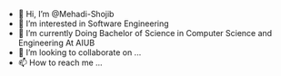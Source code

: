 - 👋 Hi, I’m @Mehadi-Shojib
- 👀 I’m interested in Software Engineering
- 🌱 I’m currently Doing Bachelor of Science in Computer Science and Engineering At AIUB
- 💞️ I’m looking to collaborate on ...
- 📫 How to reach me ...

<!---
Mehadi-Shojib/Mehadi-Shojib is a ✨ special ✨ repository because its `README.md` (this file) appears on your GitHub profile.
You can click the Preview link to take a look at your changes.
--->
